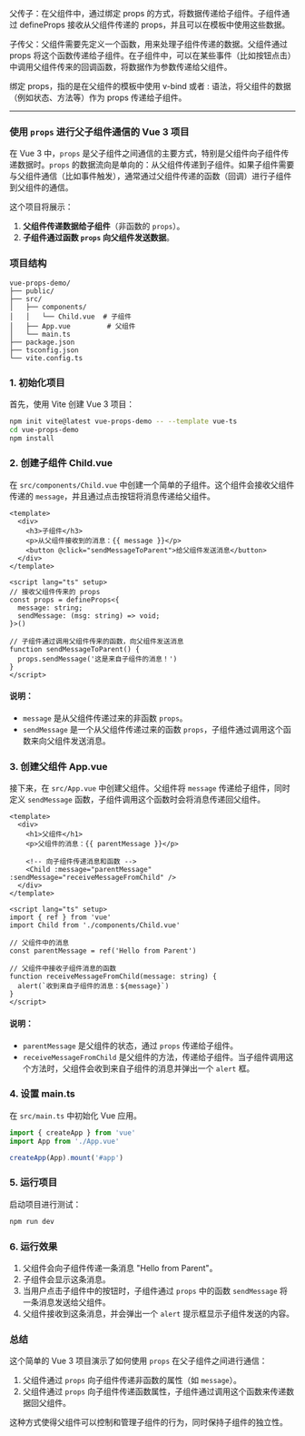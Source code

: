 父传子：在父组件中，通过绑定 props 的方式，将数据传递给子组件。子组件通过 defineProps 接收从父组件传递的 props，并且可以在模板中使用这些数据。


子传父：父组件需要先定义一个函数，用来处理子组件传递的数据。父组件通过 props 将这个函数传递给子组件。在子组件中，可以在某些事件（比如按钮点击）中调用父组件传来的回调函数，将数据作为参数传递给父组件。

绑定 props，指的是在父组件的模板中使用 v-bind 或者 : 语法，将父组件的数据（例如状态、方法等）作为 props 传递给子组件。



------



### 使用 `props` 进行父子组件通信的 Vue 3 项目

在 Vue 3 中，`props` 是父子组件之间通信的主要方式，特别是父组件向子组件传递数据时。`props` 的数据流向是单向的：从父组件传递到子组件。如果子组件需要与父组件通信（比如事件触发），通常通过父组件传递的函数（回调）进行子组件到父组件的通信。

这个项目将展示：
1. **父组件传递数据给子组件**（非函数的 `props`）。
2. **子组件通过函数 `props` 向父组件发送数据**。

### 项目结构
```
vue-props-demo/
├── public/
├── src/
│   ├── components/
│   │   └── Child.vue  # 子组件
│   ├── App.vue         # 父组件
│   └── main.ts
├── package.json
├── tsconfig.json
└── vite.config.ts
```

### 1. 初始化项目

首先，使用 Vite 创建 Vue 3 项目：

```bash
npm init vite@latest vue-props-demo -- --template vue-ts
cd vue-props-demo
npm install
```

### 2. 创建子组件 Child.vue

在 `src/components/Child.vue` 中创建一个简单的子组件。这个组件会接收父组件传递的 `message`，并且通过点击按钮将消息传递给父组件。

```vue
<template>
  <div>
    <h3>子组件</h3>
    <p>从父组件接收到的消息：{{ message }}</p>
    <button @click="sendMessageToParent">给父组件发送消息</button>
  </div>
</template>

<script lang="ts" setup>
// 接收父组件传来的 props
const props = defineProps<{
  message: string;
  sendMessage: (msg: string) => void;
}>()

// 子组件通过调用父组件传来的函数，向父组件发送消息
function sendMessageToParent() {
  props.sendMessage('这是来自子组件的消息！')
}
</script>
```

#### 说明：
- `message` 是从父组件传递过来的非函数 `props`。
- `sendMessage` 是一个从父组件传递过来的函数 `props`，子组件通过调用这个函数来向父组件发送消息。

### 3. 创建父组件 App.vue

接下来，在 `src/App.vue` 中创建父组件。父组件将 `message` 传递给子组件，同时定义 `sendMessage` 函数，子组件调用这个函数时会将消息传递回父组件。

```vue
<template>
  <div>
    <h1>父组件</h1>
    <p>父组件的消息：{{ parentMessage }}</p>
    
    <!-- 向子组件传递消息和函数 -->
    <Child :message="parentMessage" :sendMessage="receiveMessageFromChild" />
  </div>
</template>

<script lang="ts" setup>
import { ref } from 'vue'
import Child from './components/Child.vue'

// 父组件中的消息
const parentMessage = ref('Hello from Parent')

// 父组件中接收子组件消息的函数
function receiveMessageFromChild(message: string) {
  alert(`收到来自子组件的消息：${message}`)
}
</script>
```

#### 说明：
- `parentMessage` 是父组件的状态，通过 `props` 传递给子组件。
- `receiveMessageFromChild` 是父组件的方法，传递给子组件。当子组件调用这个方法时，父组件会收到来自子组件的消息并弹出一个 `alert` 框。

### 4. 设置 main.ts

在 `src/main.ts` 中初始化 Vue 应用。

```ts
import { createApp } from 'vue'
import App from './App.vue'

createApp(App).mount('#app')
```

### 5. 运行项目

启动项目进行测试：

```bash
npm run dev
```

### 6. 运行效果
1. 父组件会向子组件传递一条消息 "Hello from Parent"。
2. 子组件会显示这条消息。
3. 当用户点击子组件中的按钮时，子组件通过 `props` 中的函数 `sendMessage` 将一条消息发送给父组件。
4. 父组件接收到这条消息，并会弹出一个 `alert` 提示框显示子组件发送的内容。

### 总结

这个简单的 Vue 3 项目演示了如何使用 `props` 在父子组件之间进行通信：
1. 父组件通过 `props` 向子组件传递非函数的属性（如 `message`）。
2. 父组件通过 `props` 向子组件传递函数属性，子组件通过调用这个函数来传递数据回父组件。

这种方式使得父组件可以控制和管理子组件的行为，同时保持子组件的独立性。